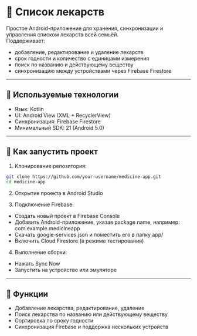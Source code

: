 # 💊 Список лекарств

Простое Android-приложение для хранения, синхронизации и управления списком лекарств всей семьёй.  
Поддерживает:
- добавление, редактирование и удаление лекарств
- срок годности и количество с единицами измерения
- поиск по названию и действующему веществу
- синхронизацию между устройствами через Firebase Firestore

---

## 🧩 Используемые технологии

- Язык: Kotlin
- UI: Android View (XML + RecyclerView)
- Синхронизация: Firebase Firestore
- Минимальный SDK: 21 (Android 5.0)

---

## 🚀 Как запустить проект

1. Клонирование репозитория:

```bash
git clone https://github.com/your-username/medicine-app.git
cd medicine-app
```

2. Открытие проекта в Android Studio

3. Подключение Firebase:

- Создать новый проект в Firebase Console
- Добавить Android-приложение, указав package name, например: com.example.medicineapp
- Скачать google-services.json и поместить его в папку app/
- Включить Cloud Firestore (в режиме тестирования)

4. Выполнение сборки:

- Нажать Sync Now
- Запустить на устройстве или эмуляторе

---

## 📌 Функции
- Добавление лекарства, редактирование, удаление
- Поиск лекарства по названию или действующему веществу
- Сортировка по сроку годности
- Синхронизация Firebase и поддержка нескольких устройств
    
